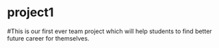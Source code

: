 # project1
#This is our first ever team project which will help students to find better future career for themselves.
